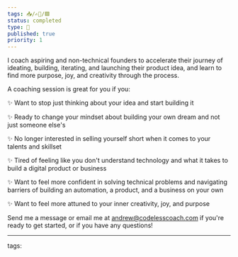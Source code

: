 ```yaml
---
tags: 📥️/✍🏻/🟩
status: completed
type: 💼
published: true
priority: 1
---
```


I coach aspiring and non-technical founders to accelerate their journey of ideating, building, iterating, and launching their product idea, and learn to find more purpose, joy, and creativity through the process. 
  
A coaching session is great for you if you:  
  
✨ Want to stop just thinking about your idea and start building it 
  
✨ Ready to change your mindset about building your own dream and not just someone else's
  
✨ No longer interested in selling yourself short when it comes to your talents and skillset  

✨ Tired of feeling like you don't understand technology and what it takes to build a digital product or business
  
✨ Want to feel more confident in solving technical problems and navigating barriers of building an automation, a product, and a business on your own 
  
✨ Want to feel more attuned to your inner creativity, joy, and purpose
  
Send me a message or email me at andrew@codelesscoach.com if you're ready to get started, or if you have any questions!


---
tags: